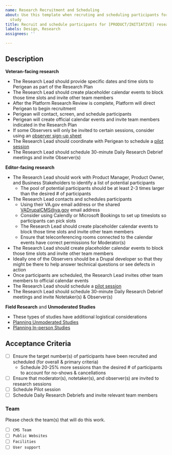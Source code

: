 ```yaml
---
name: Research Recruitment and Scheduling
about: Use this template when recruting and scheduling participants for a research
  study
title: Recruit and schedule participants for [PRODUCT/INITIATIVE] research
labels: Design, Research
assignees: ''

---
```


## Description

**Veteran-facing research** 
* The Research Lead should provide specific dates and time slots to Perigean as part of the Research Plan
* The Research Lead should create placeholder calendar events to block those time slots and invite other team members 
* After the Platform Research Review is complete, Platform will direct Perigean to begin recruitment
* Perigean will contact, screen, and schedule participants
* Perigean will create official calendar events and invite team members indicated in the Research Plan 
* If some Observers will only be invited to certain sessions, consider using an [observer sign-up sheet](https://github.com/department-of-veterans-affairs/va.gov-team/blob/master/products/facilities/regional-offices/research/observer_schedule_template.xlsx)
* The Research Lead should coordinate with Perigean to schedule a [pilot session](https://depo-platform-documentation.scrollhelp.site/research-design/research-checklist#ResearchChecklist-4.Runapilotsession)
* The Research Lead should schedule 30-minute Daily Research Debrief meetings and invite Observer(s)

**Editor-facing research**
* The Research Lead should work with Product Manager, Product Owner, and Business Stakeholders to identify a list of potential participants
  * The pool of potential participants should be at least 2-3 times larger than the desired # of participants
* The Research Lead contacts and schedules participants 
  * Using their VA.gov email address or the shared VADrupalCMS@va.gov email address
  * Consider using Calendly or Microsoft Bookings to set up timeslots so participants can pick slots
  * The Research Lead should create placeholder calendar events to block those time slots and invite other team members
  * Ensure that teleconferencing rooms connected to the calendar events have correct permissions for Moderator(s)
* The Research Lead should create placeholder calendar events to block those time slots and invite other team members 
* Ideally one of the Observers should be a Drupal developer so that they might be there to help answer technical questions or see defects in action
* Once participants are scheduled, the Research Lead invites other team members to official calendar events
* The Research Lead should schedule a [pilot session](https://depo-platform-documentation.scrollhelp.site/research-design/research-checklist#ResearchChecklist-4.Runapilotsession)
* The Research Lead should schedule 30-minute Daily Research Debrief meetings and invite Notetaker(s) & Observer(s)

**Field Research** and **Unmoderated Studies**
* These types of studies have additional logistical considerations
* [Planning Unmoderated Studies](https://depo-platform-documentation.scrollhelp.site/research-design/planning-unmoderated-studies)
* [Planning In-person Studies](https://depo-platform-documentation.scrollhelp.site/research-design/recruiting-participants#RecruitingParticipants-In-personmoderatedstudies)

## Acceptance Criteria
- [ ] Ensure the target number(s) of participants have been recruited and scheduled (for overall & primary criteria)
  - Schedule 20-25% more sessions than the desired # of participants to account for no-shows & cancellations 
- [ ] Ensure that moderator(s), notetaker(s), and observer(s) are invited to research sessions
- [ ] Schedule Pilot session
- [ ] Schedule Daily Research Debriefs and invite relevant team members 

### Team
Please check the team(s) that will do this work.

- [ ] `CMS Team`
- [ ] `Public Websites`
- [ ] `Facilities`
- [ ] `User support`

